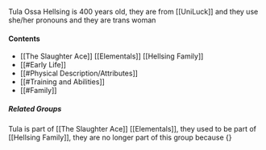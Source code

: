 Tula Ossa Hellsing is 400 years old, they are from [[UniLuck]] and they use she/her pronouns and they are trans woman
#### Contents
- [[The Slaughter Ace]] [[Elementals]] [[Hellsing Family]] 
- [[#Early Life]]
- [[#Physical Description/Attributes]]
- [[#Training and Abilities]]
- [[#Family]]

##### Related Groups
Tula is part of [[The Slaughter Ace]] [[Elementals]], they used to be part of [[Hellsing Family]], they are no longer part of this group because {}
